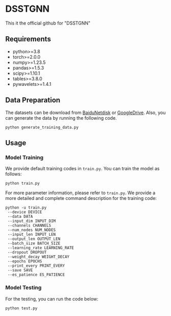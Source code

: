 # DSSTGNN
This it the official github for "DSSTGNN"

## Requirements
- python>=3.8
- torch>=2.0.0
- numpy>=1.23.5
- pandas>=1.5.3
- scipy>=1.10.1
- tables>=3.8.0
- pywavelets>=1.4.1

## Data Preparation
The datasets can be download from [BaiduNetdisk](https://pan.baidu.com/s/14S3t5xu1Jzm338AJtopMhQ?pwd=8866) or [GoogleDrive](https://drive.google.com/drive/folders/1qSESYIfs2UQdqdIXh22scVxBbcrxvzby?usp=sharing).
Also, you can generate the data by running the following code.
```
python generate_training_data.py
```


## Usage
### Model Training
We provide default training codes in `train.py`. You can train the model as follows:
```
python train.py
```
For more parameter information, please refer to `train.py`. We provide a more detailed and complete command description for the training code:
```
python -u train.py
 --device DEVICE
 --data DATA
 --input_dim INPUT_DIM
 --channels CHANNELS
 --num_nodes NUM_NODES
 --input_len INPUT_LEN
 --output_len OUTPUT_LEN
 --batch_size BATCH_SIZE
 --learning_rate LEARNING_RATE
 --dropout DROPOUT
 --weight_decay WEIGHT_DECAY
 --epochs EPOCHS
 --print_every PRINT_EVERY
 --save SAVE
 --es_patience ES_PATIENCE
```
### Model Testing
For the testing, you can run the code below:
```
python test.py
```
